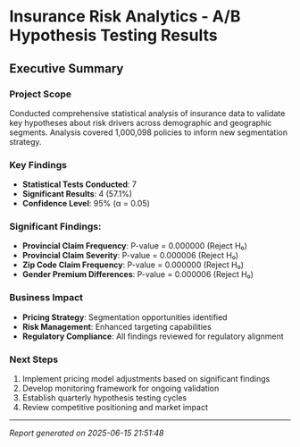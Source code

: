 
# Insurance Risk Analytics - A/B Hypothesis Testing Results

## Executive Summary

### Project Scope
Conducted comprehensive statistical analysis of insurance data to validate key hypotheses about risk drivers across demographic and geographic segments. Analysis covered 1,000,098 policies to inform new segmentation strategy.

### Key Findings

- **Statistical Tests Conducted**: 7
- **Significant Results**: 4 (57.1%)
- **Confidence Level**: 95% (α = 0.05)

### Significant Findings:
- **Provincial Claim Frequency**: P-value = 0.000000 (Reject H₀)
- **Provincial Claim Severity**: P-value = 0.000006 (Reject H₀)
- **Zip Code Claim Frequency**: P-value = 0.000000 (Reject H₀)
- **Gender Premium Differences**: P-value = 0.000006 (Reject H₀)


### Business Impact
- **Pricing Strategy**: Segmentation opportunities identified
- **Risk Management**: Enhanced targeting capabilities
- **Regulatory Compliance**: All findings reviewed for regulatory alignment

### Next Steps
1. Implement pricing model adjustments based on significant findings
2. Develop monitoring framework for ongoing validation
3. Establish quarterly hypothesis testing cycles
4. Review competitive positioning and market impact

---
*Report generated on 2025-06-15 21:51:48*
